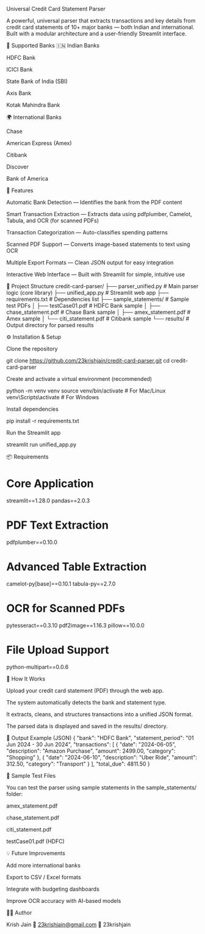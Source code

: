 Universal Credit Card Statement Parser

A powerful, universal parser that extracts transactions and key details from credit card statements of 10+ major banks — both Indian and international.
Built with a modular architecture and a user-friendly Streamlit interface.

🏦 Supported Banks
🇮🇳 Indian Banks

HDFC Bank

ICICI Bank

State Bank of India (SBI)

Axis Bank

Kotak Mahindra Bank

🌍 International Banks

Chase

American Express (Amex)

Citibank

Discover

Bank of America

🚀 Features

Automatic Bank Detection — Identifies the bank from the PDF content

Smart Transaction Extraction — Extracts data using pdfplumber, Camelot, Tabula, and OCR (for scanned PDFs)

Transaction Categorization — Auto-classifies spending patterns

Scanned PDF Support — Converts image-based statements to text using OCR

Multiple Export Formats — Clean JSON output for easy integration

Interactive Web Interface — Built with Streamlit for simple, intuitive use

🧩 Project Structure
credit-card-parser/
├── parser_unified.py        # Main parser logic (core library)
├── unified_app.py           # Streamlit web app
├── requirements.txt         # Dependencies list
├── sample_statements/       # Sample test PDFs
│   ├── testCase01.pdf       # HDFC Bank sample
│   ├── chase_statement.pdf  # Chase Bank sample
│   ├── amex_statement.pdf   # Amex sample
│   └── citi_statement.pdf   # Citibank sample
└── results/                 # Output directory for parsed results

⚙️ Installation & Setup

Clone the repository

git clone https://github.com/23krishjain/credit-card-parser.git
cd credit-card-parser


Create and activate a virtual environment (recommended)

python -m venv venv
source venv/bin/activate      # For Mac/Linux
venv\Scripts\activate         # For Windows


Install dependencies

pip install -r requirements.txt


Run the Streamlit app

streamlit run unified_app.py

📦 Requirements
# Core Application
streamlit==1.28.0
pandas==2.0.3

# PDF Text Extraction
pdfplumber==0.10.0

# Advanced Table Extraction
camelot-py[base]==0.10.1
tabula-py==2.7.0

# OCR for Scanned PDFs
pytesseract==0.3.10
pdf2image==1.16.3
pillow==10.0.0

# File Upload Support
python-multipart==0.0.6

🧠 How It Works

Upload your credit card statement (PDF) through the web app.

The system automatically detects the bank and statement type.

It extracts, cleans, and structures transactions into a unified JSON format.

The parsed data is displayed and saved in the results/ directory.

🧾 Output Example (JSON)
{
  "bank": "HDFC Bank",
  "statement_period": "01 Jun 2024 - 30 Jun 2024",
  "transactions": [
    {
      "date": "2024-06-05",
      "description": "Amazon Purchase",
      "amount": 2499.00,
      "category": "Shopping"
    },
    {
      "date": "2024-06-10",
      "description": "Uber Ride",
      "amount": 312.50,
      "category": "Transport"
    }
  ],
  "total_due": 4811.50
}

🧪 Sample Test Files

You can test the parser using sample statements in the sample_statements/ folder:

amex_statement.pdf

chase_statement.pdf

citi_statement.pdf

testCase01.pdf (HDFC)

💡 Future Improvements

Add more international banks

Export to CSV / Excel formats

Integrate with budgeting dashboards

Improve OCR accuracy with AI-based models

🧑‍💻 Author

Krish Jain
📧 23krishjain@gmail.com
💼 23krishjain